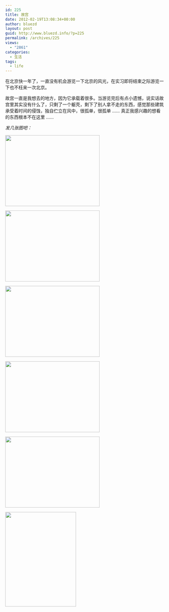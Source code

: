 ```yaml
---
id: 225
title: 故宫
date: 2012-02-19T13:08:34+00:00
author: bluezd
layout: post
guid: http://www.bluezd.info/?p=225
permalink: /archives/225
views:
  - "2861"
categories:
  - 生活
tags:
  - life
---
```

在北京快一年了，一直没有机会游览一下北京的风光，在实习即将结束之际游览一下也不枉来一次北京。

故宫一直是我想去的地方，因为它承载着很多。当游览完后有点小遗憾，说实话故宫里其实没有什么了，只剩了一个躯壳，剩下了别人拿不走的东西，感觉那些建筑承受着时间的侵蚀，独自伫立在风中，很孤单，很孤单 &#8230;&#8230; 真正我感兴趣的想看的东西根本不在这里 &#8230;&#8230;

_发几张图吧：_
  
<a href="http://www.bluezd.info/wp-content/uploads/2012/02/IMG_20120218_104320.jpg" class="highslide-image" onclick="return hs.expand(this);"><img src="http://www.bluezd.info/wp-content/uploads/2012/02/IMG_20120218_104320-300x225.jpg" alt="" title="IMG_20120218_104320" width="300" height="225" class="aligncenter size-medium wp-image-227" srcset="http://www.bluezd.info/wp-content/uploads/2012/02/IMG_20120218_104320-300x225.jpg 300w, http://www.bluezd.info/wp-content/uploads/2012/02/IMG_20120218_104320-1024x768.jpg 1024w" sizes="(max-width: 300px) 100vw, 300px" /></a>

<a href="http://www.bluezd.info/wp-content/uploads/2012/02/IMG_20120218_104328.jpg" class="highslide-image" onclick="return hs.expand(this);"><img src="http://www.bluezd.info/wp-content/uploads/2012/02/IMG_20120218_104328-300x225.jpg" alt="" title="IMG_20120218_104328" width="300" height="225" class="aligncenter size-medium wp-image-226" srcset="http://www.bluezd.info/wp-content/uploads/2012/02/IMG_20120218_104328-300x225.jpg 300w, http://www.bluezd.info/wp-content/uploads/2012/02/IMG_20120218_104328-1024x768.jpg 1024w" sizes="(max-width: 300px) 100vw, 300px" /></a>

<a href="http://www.bluezd.info/wp-content/uploads/2012/02/IMG_20120218_111157.jpg" class="highslide-image" onclick="return hs.expand(this);"><img src="http://www.bluezd.info/wp-content/uploads/2012/02/IMG_20120218_111157-300x225.jpg" alt="" title="IMG_20120218_111157" width="300" height="225" class="aligncenter size-medium wp-image-232" srcset="http://www.bluezd.info/wp-content/uploads/2012/02/IMG_20120218_111157-300x225.jpg 300w, http://www.bluezd.info/wp-content/uploads/2012/02/IMG_20120218_111157-1024x768.jpg 1024w" sizes="(max-width: 300px) 100vw, 300px" /></a>

<a href="http://www.bluezd.info/wp-content/uploads/2012/02/IMG_20120218_131636.jpg" class="highslide-image" onclick="return hs.expand(this);"><img src="http://www.bluezd.info/wp-content/uploads/2012/02/IMG_20120218_131636-300x225.jpg" alt="" title="IMG_20120218_131636" width="300" height="225" class="aligncenter size-medium wp-image-240" srcset="http://www.bluezd.info/wp-content/uploads/2012/02/IMG_20120218_131636-300x225.jpg 300w, http://www.bluezd.info/wp-content/uploads/2012/02/IMG_20120218_131636-1024x768.jpg 1024w" sizes="(max-width: 300px) 100vw, 300px" /></a>

<a href="http://www.bluezd.info/wp-content/uploads/2012/02/IMG_20120218_115321.jpg" class="highslide-image" onclick="return hs.expand(this);"><img src="http://www.bluezd.info/wp-content/uploads/2012/02/IMG_20120218_115321-300x225.jpg" alt="" title="IMG_20120218_115321" width="300" height="225" class="aligncenter size-medium wp-image-236" srcset="http://www.bluezd.info/wp-content/uploads/2012/02/IMG_20120218_115321-300x225.jpg 300w, http://www.bluezd.info/wp-content/uploads/2012/02/IMG_20120218_115321-1024x768.jpg 1024w" sizes="(max-width: 300px) 100vw, 300px" /></a>

<a href="http://www.bluezd.info/wp-content/uploads/2012/02/IMG_20120218_105036.jpg" class="highslide-image" onclick="return hs.expand(this);"><img src="http://www.bluezd.info/wp-content/uploads/2012/02/IMG_20120218_105036-225x300.jpg" alt="" title="IMG_20120218_105036" width="225" height="300" class="aligncenter size-medium wp-image-230" srcset="http://www.bluezd.info/wp-content/uploads/2012/02/IMG_20120218_105036-225x300.jpg 225w, http://www.bluezd.info/wp-content/uploads/2012/02/IMG_20120218_105036-768x1024.jpg 768w" sizes="(max-width: 225px) 100vw, 225px" /></a>